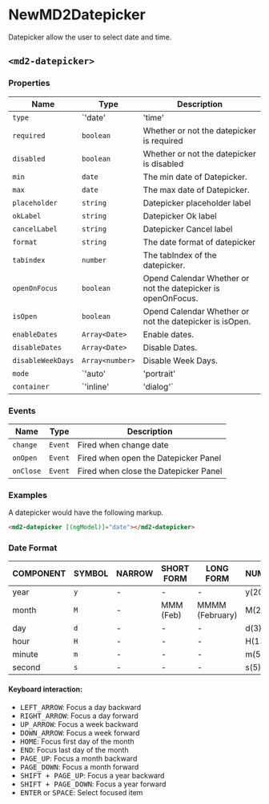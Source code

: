 # NewMD2Datepicker
Datepicker allow the user to select date and time.

## `<md2-datepicker>`
### Properties

| Name | Type | Description |
| --- | --- | --- |
| `type` | `'date' | 'time' | 'datetime'` | The type of the datepicker |
| `required` | `boolean` | Whether or not the datepicker is required |
| `disabled` | `boolean` | Whether or not the datepicker is disabled |
| `min` | `date` | The min date of Datepicker. |
| `max` | `date` | The max date of Datepicker. |
| `placeholder` | `string` | Datepicker placeholder label |
| `okLabel` | `string` | Datepicker Ok label |
| `cancelLabel` | `string` | Datepicker Cancel label |
| `format` | `string` | The date format of datepicker |
| `tabindex` | `number` | The tabIndex of the datepicker. |
| `openOnFocus` | `boolean` | Opend Calendar Whether or not the datepicker is openOnFocus. |
| `isOpen` | `boolean` | Opend Calendar Whether or not the datepicker is isOpen. |
| `enableDates` | `Array<Date>` | Enable dates. |
| `disableDates` | `Array<Date>` | Disable Dates. |
| `disableWeekDays` | `Array<number>` | Disable Week Days. |
| `mode` | `'auto' | 'portrait' | 'landscape'` | Mode of the Datepicker, default auto. |
| `container` | `'inline' | 'dialog'` | Container of the Datepicker, default inline. |

### Events

| Name | Type | Description |
| --- | --- | --- |
| `change` | `Event` | Fired when change date |
| `onOpen` | `Event` | Fired when open the Datepicker Panel |
| `onClose` | `Event` | Fired when close the Datepicker Panel |

### Examples
A datepicker would have the following markup.
```html
<md2-datepicker [(ngModel)]="date"></md2-datepicker>
```

### Date Format

| COMPONENT | SYMBOL | NARROW | SHORT FORM | LONG FORM        | NUMERIC | 2-DIGIT |
| --------- | ------ | ------ | ---------- | ---------------- | ------- | ------- |
| year      | `y`    | -      | -          | -                | y(2017) | yy(17)  |
| month     | `M`    | -      | MMM (Feb)  | MMMM (February)  | M(2)    | MM(02)  |
| day       | `d`    | -      | -          | -                | d(3)    | dd(03)  |
| hour      | `H`    | -      | -          | -                | H(13)   | HH(13)  |
| minute    | `m`    | -      | -          | -                | m(5)    | mm(05)  |
| second    | `s`    | -      | -          | -                | s(5)    | ss(05)  |


#### Keyboard interaction:
- <kbd>LEFT_ARROW</kbd>: Focus a day backward
- <kbd>RIGHT_ARROW</kbd>: Focus a day forward
- <kbd>UP_ARROW</kbd>: Focus a week backward
- <kbd>DOWN_ARROW</kbd>: Focus a week forward
- <kbd>HOME</kbd>: Focus first day of the month
- <kbd>END</kbd>: Focus last day of the month
- <kbd>PAGE_UP</kbd>: Focus a month backward
- <kbd>PAGE_DOWN</kbd>: Focus a month forward
- <kbd>SHIFT + PAGE_UP</kbd>: Focus a year backward
- <kbd>SHIFT + PAGE_DOWN</kbd>: Focus a year forward
- <kbd>ENTER</kbd> or <kbd>SPACE</kbd>: Select focused item
